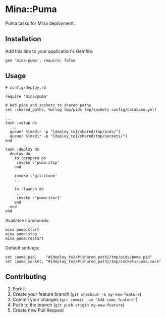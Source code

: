 # Mina::Puma

Puma tasks for Mina deployment.

## Installation

Add this line to your application's Gemfile:

    gem 'mina-puma', require: false

## Usage

    # config/deploy.rb
    ...
    require 'mina/puma'

    # Add pids and sockets to shared paths
    set :shared_paths, %w(log tmp/pids tmp/sockets config/database.yml)

    ...
    task :setup do
      ...
      queue! %[mkdir -p "{deploy_to}/shared/tmp/pids/"]
      queue! %[mkdir -p "{deploy_to}/shared/tmp/sockets/"]
    end

    task :deploy do
      deploy do
        to :prepare do
         invoke :'puma:stop'
        end

        invoke :'git:clone'
        ...

        to :launch do
         ...
         invoke :'puma:start'
        end
      end
    end

Available commands:

    mina puma:start
    mina puma:stop
    mina puma:restart

Default settings:

    set :puma_pid,    "#{deploy_to}/#{shared_path}/tmp/pids/puma.pid"
    set :puma_socket, "#{deploy_to}/#{shared_path}/tmp/sockets/puma.sock"

## Contributing

1. Fork it
2. Create your feature branch (`git checkout -b my-new-feature`)
3. Commit your changes (`git commit -am 'Add some feature'`)
4. Push to the branch (`git push origin my-new-feature`)
5. Create new Pull Request
